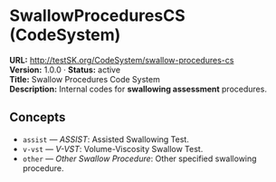 
# SwallowProceduresCS (CodeSystem)

**URL:** http://testSK.org/CodeSystem/swallow-procedures-cs  
**Version:** 1.0.0 · **Status:** active  
**Title:** Swallow Procedures Code System  
**Description:** Internal codes for **swallowing assessment** procedures.

## Concepts
- `assist` — *ASSIST*: Assisted Swallowing Test.  
- `v-vst` — *V-VST*: Volume-Viscosity Swallow Test.  
- `other` — *Other Swallow Procedure*: Other specified swallowing procedure.
